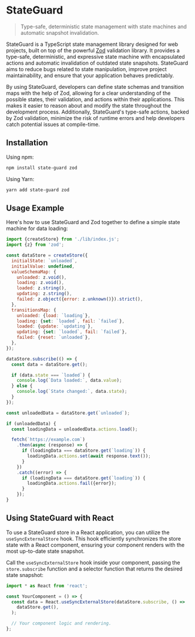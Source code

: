 # StateGuard

> Type-safe, deterministic state management with state machines and automatic
> snapshot invalidation.

StateGuard is a TypeScript state management library designed for web projects,
built on top of the powerful [Zod](https://github.com/colinhacks/zod) validation
library. It provides a type-safe, deterministic, and expressive state machine
with encapsulated actions and automatic invalidation of outdated state
snapshots. StateGuard aims to reduce bugs related to state manipulation, improve
project maintainability, and ensure that your application behaves predictably.

By using StateGuard, developers can define state schemas and transition maps
with the help of Zod, allowing for a clear understanding of the possible states,
their validation, and actions within their applications. This makes it easier to
reason about and modify the state throughout the development process.
Additionally, StateGuard's type-safe actions, backed by Zod validation, minimize
the risk of runtime errors and help developers catch potential issues at
compile-time.

## Installation

Using npm:

```sh
npm install state-guard zod
```

Using Yarn:

```sh
yarn add state-guard zod
```

## Usage Example

Here's how to use StateGuard and Zod together to define a simple state machine
for data loading:

```js
import {createStore} from './lib/index.js';
import {z} from 'zod';

const dataStore = createStore({
  initialState: `unloaded`,
  initialValue: undefined,
  valueSchemaMap: {
    unloaded: z.void(),
    loading: z.void(),
    loaded: z.string(),
    updating: z.string(),
    failed: z.object({error: z.unknown()}).strict(),
  },
  transitionsMap: {
    unloaded: {load: `loading`},
    loading: {set: `loaded`, fail: `failed`},
    loaded: {update: `updating`},
    updating: {set: `loaded`, fail: `failed`},
    failed: {reset: `unloaded`},
  },
});

dataStore.subscribe(() => {
  const data = dataStore.get();

  if (data.state === `loaded`) {
    console.log(`Data loaded:`, data.value);
  } else {
    console.log(`State changed:`, data.state);
  }
});

const unloadedData = dataStore.get(`unloaded`);

if (unloadedData) {
  const loadingData = unloadedData.actions.load();

  fetch(`https://example.com`)
    .then(async (response) => {
      if (loadingData === dataStore.get(`loading`)) {
        loadingData.actions.set(await response.text());
      }
    })
    .catch((error) => {
      if (loadingData === dataStore.get(`loading`)) {
        loadingData.actions.fail({error});
      }
    });
}
```

## Using StateGuard with React

To use a StateGuard store in a React application, you can utilize the
`useSyncExternalStore` hook. This hook efficiently synchronizes the store state
with a React component, ensuring your component renders with the most up-to-date
state snapshot.

Call the `useSyncExternalStore` hook inside your component, passing the
`store.subscribe` function and a selector function that returns the desired
state snapshot:

```js
import * as React from 'react';

const YourComponent = () => {
  const data = React.useSyncExternalStore(dataStore.subscribe, () =>
    dataStore.get(),
  );

  // Your component logic and rendering.
};
```
